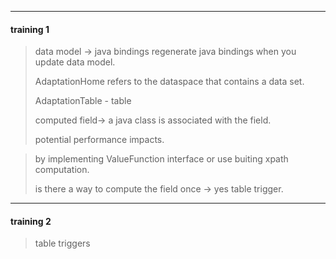 ***

#### training 1

> data model -> java bindings
> regenerate java bindings when you update data model.
> 
> AdaptationHome refers to the dataspace that contains a data set.
> 
> AdaptationTable - table
> 
> computed field-> a java class is associated with the field.
> 
> potential performance impacts.

> by implementing ValueFunction interface or use buiting xpath computation.
> 
> is there a way to compute the field once -> yes table trigger.

***

#### training 2

> table triggers
> 
> 
